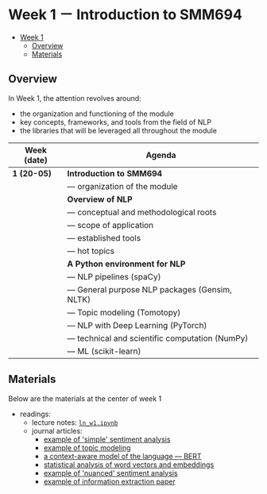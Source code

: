 # Week 1 － Introduction to SMM694

- [Week 1](#week-1)
  - [Overview](#overview)
  - [Materials](#materials)
## Overview

In Week 1, the attention revolves around:

+ the organization and functioning of the module
+ key concepts, frameworks, and tools from the field of NLP
+ the libraries that will be leveraged all throughout the module


| Week (date)   | Agenda                                         |
| ------------- | ---------------------------------------------- |
| **1 (20-05)** | **Introduction to SMM694**                     |
|               | ― organization of the module                   |
|               | **Overview of NLP**                            |
|               | ― conceptual and methodological roots          |
|               | ― scope of application                         |
|               | ― established tools                            |
|               | ― hot topics                                   |
|               | **A Python environment for NLP**               |
|               | ― NLP pipelines (spaCy)                        |
|               | ― General purpose NLP packages (Gensim, NLTK)  |
|               | ― Topic modeling (Tomotopy)                    |
|               | ― NLP with Deep Learning (PyTorch)             |
|               | ― technical and scientific computation (NumPy) |
|               | ― ML (scikit-learn)                            |


## Materials

Below are the materials at the center of week 1

+ readings: 
  - lecture notes: [`ln_w1.ipynb`](week1/ln_1.ipynb)
  - journal articles:
      * [example of 'simple' sentiment analysis](https://srdas.github.io/Papers/chat_FINAL.pdf)
      * [example of topic modeling](https://www.amyzang.org/uploads/2/6/5/5/26555370/publication_huang_lehavy_zang_and_zheng_2018_ms.pdf)
      * [a context-aware model of the language ― BERT](https://arxiv.org/pdf/1810.04805.pdf?)
      * [statistical analysis of word vectors and embeddings](https://arxiv.org/pdf/1902.00496.pdf)
      * [example of 'nuanced' sentiment analysis](http://tinyurl.com/y722xzjg)
      * [example of information extraction paper](https://www.sciencedirect.com/science/article/pii/s187705091932071x)
